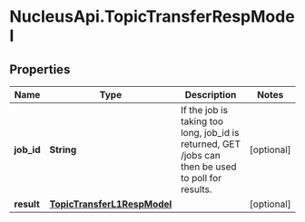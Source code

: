 # NucleusApi.TopicTransferRespModel

## Properties
Name | Type | Description | Notes
------------ | ------------- | ------------- | -------------
**job_id** | **String** | If the job is taking too long, job_id is returned, GET /jobs can then be used to poll for results. | [optional] 
**result** | [**TopicTransferL1RespModel**](TopicTransferL1RespModel.md) |  | [optional] 


